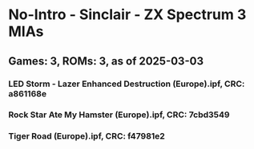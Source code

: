 # No-Intro - Sinclair - ZX Spectrum 3 MIAs
## Games: 3, ROMs: 3, as of 2025-03-03

### LED Storm - Lazer Enhanced Destruction (Europe).ipf, CRC: a861168e
### Rock Star Ate My Hamster (Europe).ipf, CRC: 7cbd3549
### Tiger Road (Europe).ipf, CRC: f47981e2
